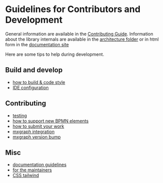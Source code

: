 # Guidelines for Contributors and Development

General information are available in the [Contributing Guide](../../CONTRIBUTING.md).
Information about the library internals are available in the [architecture folder](../users/architecture) or in html form in the [documentation site](https://process-analytics.github.io/bpmn-visualization-js/#_architecture_and_development)

Here are some tips to help during development.

## Build and develop

- [how to build & code style](development.md)
- [IDE configuration](ide-configuration.md)

## Contributing
- [testing](testing.md)
- [how to support new BPMN elements](bpmn-support-how-to.md)
- [how to submit your work](pull-request.md)
- [mxgraph integration](mxgraph-integration.md)
- [mxgraph version bump](mxgraph-version-bump.md)

## Misc
- [documentation guidelines](documentation-guidelines.md)
- [for the maintainers](maintainers.md)
- [CSS tailwind](css-tailwind.md)
